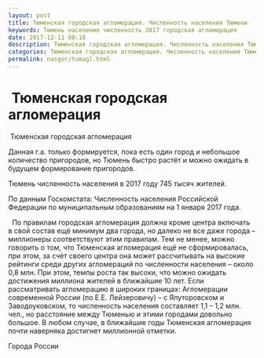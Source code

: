 ```yaml
---
layout: post
title: Тюменская городская агломерация. Численность населения Тюмени
keywords: Тюмень население численность 2017 городская агломерация
date: 2017-12-11 08:10
description: Тюменская городская агломерация. Численность населения Тюмени 2017
categories: Тюменская городская агломерация. Численность населения Тюмени 2017
permalink: nasgor/tumagl.html
---
```


#  Тюменская городская агломерация



 Тюменская городская агломерация




Данная г.а. только формируется, пока есть один город и небольшое количество пригородов, но Тюмень быстро растёт и можно ожидать в будущем формирование пригородов.


Тюмень численность населения в 2017 году 745 тысяч жителей.




По данным Госкомстата: Численность населения Российской Федерации по муниципальным образованиям на 1 января 2017 года.



  По правилам городская агломерация должна кроме центра включать в свой состав ещё минимум два города, но далеко не все даже города – миллионеры соответствуют этим правилам. Тем не менее, можно говорить о том, что Тюменская агломерация ещё не сформировалась, при этом, за счёт своего центра она может рассчитывать на высокие рейтинги среди других агломераций по численности населения – около 0,8 млн.
При этом, темпы роста так высоки, что можно ожидать достижения миллиона жителей в ближайшие 10 лет. Если рассматривать агломерацию в широких границах: Агломерации современной России (по Е.Е. Лейзеровичу) – с Ялуторовском и Заводоуковском, то численность населения составляет 1,1 – 1,2 млн. чел., но расстояние между Тюменью и этими городами довольно большое. В любом случае, в ближайшие годы Тюменская агломерация почти наверняка достигнет миллионной отметки.






Города России

		
